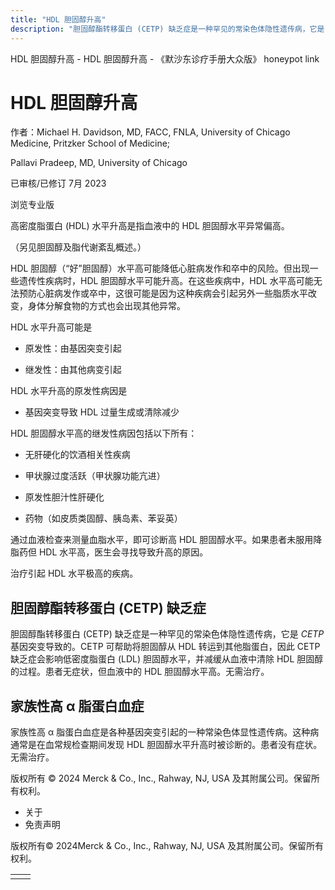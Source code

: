 ```yaml
---
title: "HDL 胆固醇升高"
description: "胆固醇酯转移蛋白 (CETP) 缺乏症是一种罕见的常染色体隐性遗传病，它是 _CETP_ 基因突变导致的。CETP 可帮助将胆固醇从 HDL 转运到其他脂蛋白，因此 CETP 缺乏症会影响低密度脂蛋白 (LDL) 胆固醇水平，并减缓从血液中清除 HDL 胆固醇的过程。患者无症状，但血液中的 HDL 胆固醇水平高。无需治疗。"
---
```


﻿HDL 胆固醇升高 - HDL 胆固醇升高 - 《默沙东诊疗手册大众版》 honeypot link

# HDL 胆固醇升高

作者：Michael H. Davidson, MD, FACC, FNLA, University of Chicago Medicine, Pritzker School of Medicine;

Pallavi Pradeep, MD, University of Chicago

已审核/已修订 7月 2023

浏览专业版

高密度脂蛋白 (HDL) 水平升高是指血液中的 HDL 胆固醇水平异常偏高。

（另见胆固醇及脂代谢紊乱概述。）

HDL 胆固醇（“好”胆固醇）水平高可能降低心脏病发作和卒中的风险。但出现一些遗传性疾病时，HDL 胆固醇水平可能升高。在这些疾病中，HDL 水平高可能无法预防心脏病发作或卒中，这很可能是因为这种疾病会引起另外一些脂质水平改变，身体分解食物的方式也会出现其他异常。

HDL 水平升高可能是

- 原发性：由基因突变引起

- 继发性：由其他病变引起


HDL 水平升高的原发性病因是

- 基因突变导致 HDL 过量生成或清除减少


HDL 胆固醇水平高的继发性病因包括以下所有：

- 无肝硬化的饮酒相关性疾病

- 甲状腺过度活跃（甲状腺功能亢进）

- 原发性胆汁性肝硬化

- 药物（如皮质类固醇、胰岛素、苯妥英）


通过血液检查来测量血脂水平，即可诊断高 HDL 胆固醇水平。如果患者未服用降脂药但 HDL 水平高，医生会寻找导致升高的原因。

治疗引起 HDL 水平极高的疾病。

## 胆固醇酯转移蛋白 (CETP) 缺乏症

胆固醇酯转移蛋白 (CETP) 缺乏症是一种罕见的常染色体隐性遗传病，它是 _CETP_ 基因突变导致的。CETP 可帮助将胆固醇从 HDL 转运到其他脂蛋白，因此 CETP 缺乏症会影响低密度脂蛋白 (LDL) 胆固醇水平，并减缓从血液中清除 HDL 胆固醇的过程。患者无症状，但血液中的 HDL 胆固醇水平高。无需治疗。

## 家族性高 α 脂蛋白血症

家族性高 α 脂蛋白血症是各种基因突变引起的一种常染色体显性遗传病。这种病通常是在血常规检查期间发现 HDL 胆固醇水平升高时被诊断的。患者没有症状。无需治疗。



版权所有 © 2024
Merck & Co., Inc., Rahway, NJ, USA 及其附属公司。保留所有权利。

- 关于
- 免责声明

版权所有© 2024Merck & Co., Inc., Rahway, NJ, USA 及其附属公司。保留所有权利。

|     |     |
| --- | --- |
|  |  |